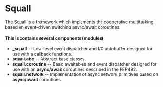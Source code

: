 # Squall #

The Squall is a framework which implements the cooperative multitasking
based on event-driven switching async/await coroutines.


#### This is contains several components (modules) ####

 * **_squall** -- Low-level event dispatcher and I/O autobuffer designed
   for use with a callback functions.
 * **squall.abc** -- Abstract base classes.
 * **squall.coroutine** -- Basic awaitables and event dispatcher designed
   for use with an **async/await** coroutines described in the PEP492.
 * **squall.network** -- Implementation of async network primitives based
   on **async/await** coroutines.

